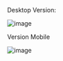 Desktop Version:

![image](https://github.com/LucasKennde/nft-preview-card-component/assets/166322461/3ee4f02d-4429-41a8-a65c-2f70f72f4519)

Version Mobile

![image](https://github.com/LucasKennde/nft-preview-card-component/assets/166322461/907a8cce-c53a-46c1-a9b6-3deb8e007a4e)

